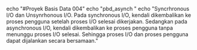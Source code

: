 echo "#Proyek Basis Data 004"
echo "pbd_asynch "
echo "Syncrhronous I/O dan Unsynrhonous I/O.
Pada synchronous I/O, kendali dikembalikan 
ke proses pengguna setelah proses I/O selesai 
dikerjakan. Sedangkan pada asynchronous I/O,
 kendali dikembalikan ke proses pengguna tanpa 
menunggu proses I/O selesai. Sehingga proses
 I/O dan proses pengguna dapat dijalankan secara bersamaan."